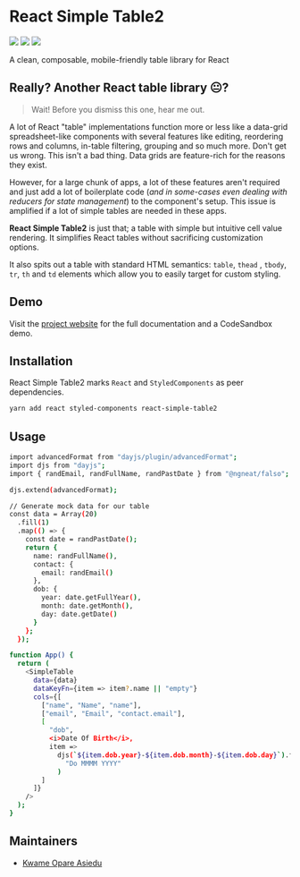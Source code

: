 # React Simple Table2

![](https://img.shields.io/badge/version-1.0.0-blue) ![](https://img.shields.io/badge/react-v18.2.0-blue) [![](https://img.shields.io/badge/github-star-lightgrey)](https://github.com/kwameopareasiedu/react-simple-table2)

A clean, composable, mobile-friendly table library for React

## Really? Another React table library 😐?

> Wait! Before you dismiss this one, hear me out.

A lot of React "table" implementations function more or less like a data-grid
spreadsheet-like components with several features like editing, reordering rows
and columns, in-table filtering, grouping and so much more. Don't get us wrong.
This isn't a bad thing. Data grids are feature-rich for the reasons they exist.

However, for a large chunk of apps, a lot of these features aren't required and
just add a lot of boilerplate code (_and in some-cases even dealing with
reducers for state management_) to the component's setup. This issue is
amplified if a lot of simple tables are needed in these apps.

**React Simple Table2** is just that; a table with simple but intuitive cell
value rendering. It simplifies React tables without sacrificing
customization options.

It also spits out a table with standard HTML semantics: `table`, `thead`
, `tbody`, `tr`, `th` and `td` elements which allow you to easily target for
custom styling.

## Demo

Visit
the [project website](https://kwameopareasiedu.github.io/react-simple-table2/)
for the full documentation and a CodeSandbox demo.

## Installation

React Simple Table2 marks `React` and `StyledComponents` as peer dependencies.

```bash
yarn add react styled-components react-simple-table2
```

## Usage

```bash
import advancedFormat from "dayjs/plugin/advancedFormat";
import djs from "dayjs";
import { randEmail, randFullName, randPastDate } from "@ngneat/falso";

djs.extend(advancedFormat);

// Generate mock data for our table
const data = Array(20)
  .fill(1)
  .map(() => {
    const date = randPastDate();
    return {
      name: randFullName(),
      contact: {
        email: randEmail()
      },
      dob: {
        year: date.getFullYear(),
        month: date.getMonth(),
        day: date.getDate()
      }
    };
  });

function App() {
  return (
    <SimpleTable
      data={data}
      dataKeyFn={item => item?.name || "empty"}
      cols={[
        ["name", "Name", "name"],
        ["email", "Email", "contact.email"],
        [
          "dob",
          <i>Date Of Birth</i>,
          item =>
            djs(`${item.dob.year}-${item.dob.month}-${item.dob.day}`).format(
              "Do MMMM YYYY"
            )
        ]
      ]}
    />
  );
}
```

## Maintainers

- [Kwame Opare Asiedu](https://github.com/kwameopareasiedu/)
